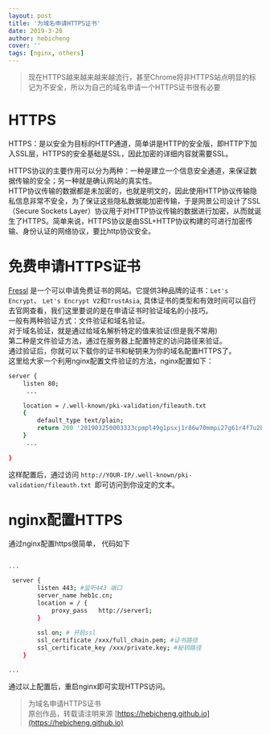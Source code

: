 ```yaml
---
layout: post
title: '为域名申请HTTPS证书'
date: 2019-3-20
author: hebicheng
cover: ''
tags: [nginx, others]
---
```


> 现在HTTPS越来越来越来越流行，甚至Chrome将非HTTPS站点明显的标记为不安全，所以为自己的域名申请一个HTTPS证书很有必要

# HTTPS
HTTPS：是以安全为目标的HTTP通道，简单讲是HTTP的安全版，即HTTP下加入SSL层，HTTPS的安全基础是SSL，因此加密的详细内容就需要SSL。

HTTPS协议的主要作用可以分为两种：一种是建立一个信息安全通道，来保证数据传输的安全；另一种就是确认网站的真实性。  
HTTP协议传输的数据都是未加密的，也就是明文的，因此使用HTTP协议传输隐私信息非常不安全，为了保证这些隐私数据能加密传输，于是网景公司设计了SSL（Secure Sockets Layer）协议用于对HTTP协议传输的数据进行加密，从而就诞生了HTTPS。简单来说，HTTPS协议是由SSL+HTTP协议构建的可进行加密传输、身份认证的网络协议，要比http协议安全。

# 免费申请HTTPS证书
[Fressl](https://freessl.org) 是一个可以申请免费证书的网站。它提供3种品牌的证书：`Let's Encrypt`、 `Let's Encrypt V2`和`TrustAsia`, 具体证书的类型和有效时间可以自行去官网查看，我们这里要说的是在申请证书时验证域名的小技巧。  
一般有两种验证方式：文件验证和域名验证。  
对于域名验证，就是通过给域名解析特定的值来验证(但是我不常用)  
第二种是文件验证方法，通过在服务器上配置特定的访问路径来验证。  
通过验证后，你就可以下载你的证书和秘钥来为你的域名配置HTTPS了。  
这里给大家一个利用nginx配置文件验证的方法，nginx配置如下：  

```sh
server {
    listen 80;
     ...

    location = /.well-known/pki-validation/fileauth.txt
    {
        default_type text/plain;
        return 200 '201903250003333cpmpl49g1psxj1r86w70mmpi27g61r4f7u2bthwedki0trwtx';
    }
     ...
    
}
```

这样配置后，通过访问 `http://YOUR-IP/.well-known/pki-validation/fileauth.txt `即可访问到你设定的文本。

# nginx配置HTTPS
通过nginx配置https很简单， 代码如下

```sh

...

 server {
        listen 443; #监听443 端口
        server_name heb1c.cn;
        location = / {
            proxy_pass   http://server1;
        }
   
        ssl on; # 开启ssl
        ssl_certificate /xxx/full_chain.pem; #证书路径
        ssl_certificate_key /xxx/private.key; #秘钥路径    
    }

...

```

通过以上配置后，重启nginx即可实现HTTPS访问。

> 为域名申请HTTPS证书  
> 原创作品，转载请注明来源 [https://hebicheng.github.io](https://hebicheng.github.io)  
